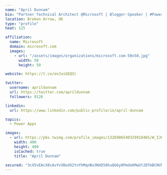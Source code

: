 ```yaml
---
name: "April Dunnam"
bio: "Partner Technical Architect @Microsoft | Blogger-Speaker | #PowerApps, #PowerAutomate, #Office365, #SharePoint | #WIT | #Karaoke Queen"
location: Broken Arrow, OK
type: "profile"
heat: 125

affiliation:
  name: Microsoft
  domain: microsoft.com
  images:
    - url: "/assets/images/organizations/microsoft.com-50x50.jpg"
      width: 50
      height: 50

website: https://t.co/enJuiGEQZc

twitter:
  username: aprildunnam
  url: https://twitter.com/aprildunnam
  followers: 9126

linkedin:
  url: https://www.linkedin.com/public-profile/in/april-dunnam

topics:
  - Power Apps

images:
  - url: https://pbs.twimg.com/profile_images/1326986540329918465/W_IJ6Ih2_400x400.jpg
    width: 400
    height: 400
    isCached: true
    title: "April Dunnam"

secured: "3cX5vEAcX8cAvYvVBodX2tnYhMqnBo3NXD58huQG6y0Pmdo6MwUt2DTmBCNVhhNSAYcErj21hXLHo+GHGFA0WAEgcMfP09UTbcFRfC7lc6+dIwAYArxaq9faw+vTGa7SVXIygP5ppa9eywcUbOR6an/SdDh0juSpsQDhrJPxK5Ef6lPZdKigEh4pz6T95Wj9XUYJqQlOukGYWvXXgKfiDd378qOCYBj1JbZ+q8v3uepKaKsZY7vlvAC2SBHi9prRLFxknHlr5X9FPiF5m0LxcMDqkaESoXs+yDIHwNpXDT+tCRTscN0428m5GF5wb1Yg0QcT0HfWKB0C9RxFE5nY7Bb4ED2x5PL4cOCwleFY6JEGdlusU6+pfWZzsU8eeNly3SlYHMMmdE7RXen5EoPnxMdTt1y/M18hAjxP9h4IUYk=;Jwm63PCGVLyKl6cZZHR5yA=="
---
```


